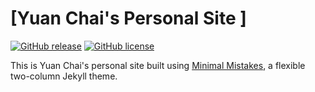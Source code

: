 # [Yuan Chai's Personal Site ]

[![GitHub release](https://img.shields.io/gem/v/minimal-mistakes-jekyll.svg)](https://github.com/mmistakes/minimal-mistakes/releases) [![GitHub license](https://img.shields.io/badge/license-MIT-lightgrey.svg)](https://raw.githubusercontent.com/mmistakes/minimal-mistakes/master/LICENSE.txt)

This is Yuan Chai's personal site built using [Minimal Mistakes](https://mmistakes.github.io/minimal-mistakes/), a flexible two-column Jekyll theme. 
